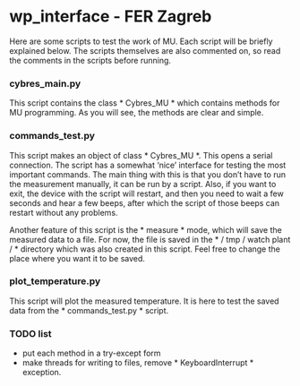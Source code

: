 # wp_interface - FER Zagreb

Here are some scripts to test the work of MU. Each script will be briefly explained below. The scripts themselves are also commented on, so read the comments in the scripts before running.

### cybres_main.py
This script contains the class * Cybres_MU * which contains methods for MU programming. As you will see, the methods are clear and simple.
  

### commands_test.py
This script makes an object of class * Cybres_MU *. This opens a serial connection. The script has a somewhat ‘nice’ interface for testing the most important commands. The main thing with this is that you don’t have to run the measurement manually, it can be run by a script. Also, if you want to exit, the device with the script will restart, and then you need to wait a few seconds and hear a few beeps, after which the script of those beeps can restart without any problems.

Another feature of this script is the * measure * mode, which will save the measured data to a file. For now, the file is saved in the * / tmp / watch plant / * directory which was also created in this script. Feel free to change the place where you want it to be saved.
  
### plot_temperature.py
This script will plot the measured temperature. It is here to test the saved data from the * commands_test.py * script.

### TODO list
- put each method in a try-except form
- make threads for writing to files, remove * KeyboardInterrupt * exception.
